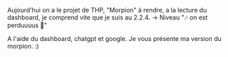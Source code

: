 Aujourd'hui on a le projet de THP, "Morpion" à rendre, a la lecture du dashboard, je comprend vite que je suis au 2.2.4. -> Niveau "🎶 on est perduuuus 🎵"

A l'aide du dashboard, chatgpt et google. Je vous présente ma version du morpion. :)




